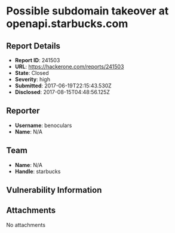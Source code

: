 # Possible subdomain takeover at openapi.starbucks.com

## Report Details
- **Report ID**: 241503
- **URL**: https://hackerone.com/reports/241503
- **State**: Closed
- **Severity**: high
- **Submitted**: 2017-06-19T22:15:43.530Z
- **Disclosed**: 2017-08-15T04:48:56.125Z

## Reporter
- **Username**: benoculars
- **Name**: N/A

## Team
- **Name**: N/A
- **Handle**: starbucks

## Vulnerability Information


## Attachments
No attachments
